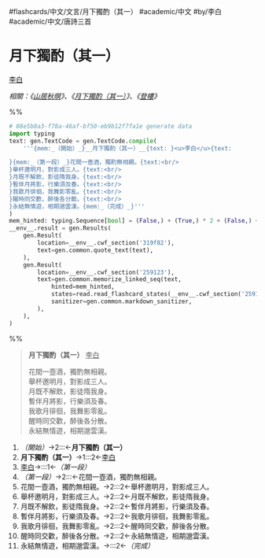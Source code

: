 #flashcards/中文/文言/月下獨酌（其一） #academic/中文 #by/李白 #academic/中文/唐詩三首

# 月下獨酌（其一）
<u>李白</u>

_相關：《[山居秋暝](山居秋暝.md)》、《[月下獨酌（其一）](月下獨酌（其一）.md)》、《[登樓](登樓.md)》_

%%
```Python
# 08e5b0a3-f78a-46af-bf50-eb9b12f7fa1e generate data
import typing
text: gen.TextCode = gen.TextCode.compile(
	'''{mem:_（開始）_}__月下獨酌（其一）__{text: }<u>李白</u>{text:

}{mem:_（第一段）_}花間一壺酒，獨酌無相親。{text:<br/>
}舉杯邀明月，對影成三人。{text:<br/>
}月既不解飲，影徒隋我身。{text:<br/>
}暫伴月將影，行樂須及春。{text:<br/>
}我歌月徘徊，我舞影零亂。{text:<br/>
}醒時同交歡，醉後各分散。{text:<br/>
}永結無情遊，相期邈雲漢。{mem:_（完成）_}'''
)
mem_hinted: typing.Sequence[bool] = (False,) + (True,) * 2 + (False,) + (True,) * 7 + (False,)
__env__.result = gen.Results(
	gen.Result(
		location=__env__.cwf_section('319f82'),
		text=gen.common.quote_text(text),
	),
	gen.Result(
		location=__env__.cwf_section('259123'),
		text=gen.common.memorize_linked_seq(text,
			hinted=mem_hinted,
			states=read.read_flashcard_states(__env__.cwf_section('259123')),
			sanitizer=gen.common.markdown_sanitizer,
		),
	),
)
```
%%

<!--08e5b0a3-f78a-46af-bf50-eb9b12f7fa1e generate section="319f82"--><!-- The following content is generated at 2022-11-05T00:24:58.879871+08:00. Any edits will be overridden! -->

> __月下獨酌（其一）__ <u>李白</u>
>
> 花間一壺酒，獨酌無相親。<br/>
> 舉杯邀明月，對影成三人。<br/>
> 月既不解飲，影徒隋我身。<br/>
> 暫伴月將影，行樂須及春。<br/>
> 我歌月徘徊，我舞影零亂。<br/>
> 醒時同交歡，醉後各分散。<br/>
> 永結無情遊，相期邈雲漢。

<!--/08e5b0a3-f78a-46af-bf50-eb9b12f7fa1e-->

<!--08e5b0a3-f78a-46af-bf50-eb9b12f7fa1e generate section="259123"--><!-- The following content is generated at 2022-11-05T00:24:58.922872+08:00. Any edits will be overridden! -->

1. _（開始）_→2:::←__月下獨酌（其一）__ <!--SR:!2023-01-08,52,270!2023-01-17,62,290-->
2. __月下獨酌（其一）__→1:::2←<u>李白</u> <!--SR:!2022-12-27,42,250!2022-12-22,38,250-->
3. <u>李白</u>→:::1←_（第一段）_ <!--SR:!2022-12-25,49,290!2023-01-04,42,250-->
4. _（第一段）_→2:::←花間一壺酒，獨酌無相親。 <!--SR:!2023-01-14,54,250!2022-12-27,50,290-->
5. 花間一壺酒，獨酌無相親。→2:::2←舉杯邀明月，對影成三人。 <!--SR:!2023-01-28,61,250!2023-01-27,60,250-->
6. 舉杯邀明月，對影成三人。→2:::2←月既不解飲，影徒隋我身。 <!--SR:!2023-01-07,49,250!2022-12-16,32,250-->
7. 月既不解飲，影徒隋我身。→2:::2←暫伴月將影，行樂須及春。 <!--SR:!2023-01-31,64,250!2023-01-29,62,250-->
8. 暫伴月將影，行樂須及春。→2:::2←我歌月徘徊，我舞影零亂。 <!--SR:!2023-01-12,43,230!2022-12-02,28,250-->
9. 我歌月徘徊，我舞影零亂。→2:::2←醒時同交歡，醉後各分散。 <!--SR:!2023-02-07,69,250!2023-01-17,53,250-->
10. 醒時同交歡，醉後各分散。→2:::2←永結無情遊，相期邈雲漢。 <!--SR:!2022-12-01,27,250!2023-02-04,67,250-->
11. 永結無情遊，相期邈雲漢。→:::2←_（完成）_ <!--SR:!2022-12-25,48,290!2022-12-04,21,210-->

<!--/08e5b0a3-f78a-46af-bf50-eb9b12f7fa1e-->
